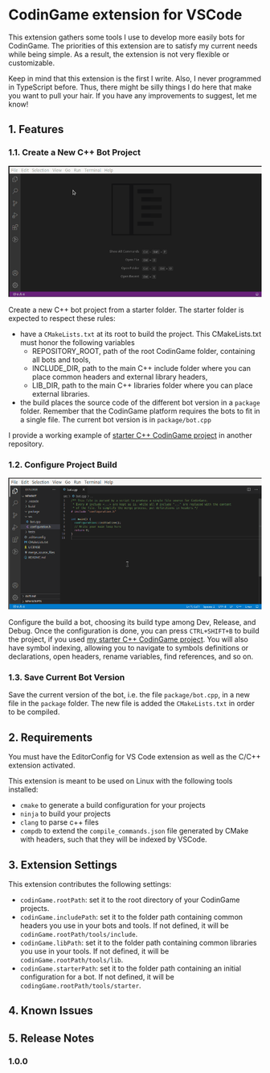 # CodinGame extension for VSCode

This extension gathers some tools I use to develop more easily bots for CodinGame. The priorities of this extension are to satisfy my current needs while being simple. As a result, the extension is not very flexible or customizable.

Keep in mind that this extension is the first I write. Also, I never programmed in TypeScript before. Thus, there might be silly things I do here that make you want to pull your hair. If you have any improvements to suggest, let me know!

## 1. Features

### 1.1. Create a New C++ Bot Project

![Create New Bot Command](data/create_new_bot.gif)

Create a new C++ bot project from a starter folder. The starter folder is expected to respect these rules:
- have a `CMakeLists.txt` at its root to build the project. This CMakeLists.txt must honor the following variables
  - REPOSITORY_ROOT, path of the root CodinGame folder, containing all bots and tools,
  - INCLUDE_DIR, path to the main C++ include folder where you can place common headers and external library headers,
  - LIB_DIR, path to the main C++ libraries folder where you can place external libraries.
- the build places the source code of the different bot version in a `package` folder. Remember that the CodinGame platform requires the bots to fit in a single file. The current bot version is in `package/bot.cpp`

I provide a working example of [starter C++ CodinGame project](https://github.com/tdelame/codingame_starter) in another repository.

### 1.2. Configure Project Build

![Configure Bot Command](data/configure_bot.gif)

Configure the build a bot, choosing its build type among Dev, Release, and Debug. Once the configuration is done, you can press `CTRL+SHIFT+B` to build the project, if you used [my starter C++ CodinGame project](https://github.com/tdelame/codingame_starter). You will also have symbol indexing, allowing you to navigate to symbols definitions or declarations, open headers, rename variables, find references, and so on.

### 1.3. Save Current Bot Version

Save the current version of the bot, i.e. the file `package/bot.cpp`, in a new file in the `package` folder. The new file is added the `CMakeLists.txt` in order to be compiled.

## 2. Requirements

You must have the EditorConfig for VS Code extension as well as the C/C++ extension activated.

This extension is meant to be used on Linux with the following tools installed:
* `cmake` to generate a build configuration for your projects
* `ninja` to build your projects
* `clang` to parse c++ files
* `compdb` to extend the `compile_commands.json` file generated by CMake with headers, such that they will be indexed by VSCode.

## 3. Extension Settings

This extension contributes the following settings:

* `codinGame.rootPath`: set it to the root directory of your CodinGame projects.
* `codinGame.includePath`: set it to the folder path containing common headers you use in your bots and tools. If not defined, it will be `codinGame.rootPath/tools/include`.
* `codinGame.libPath`: set it to the folder path containing common libraries you use in your tools. If not defined, it will be `codinGame.rootPath/tools/lib`.
* `codinGame.starterPath`: set it to the folder path containing an initial configuration for a bot. If not defined, it will be `codingGame.rootPath/tools/starter`.

## 4. Known Issues

## 5. Release Notes

### 1.0.0
